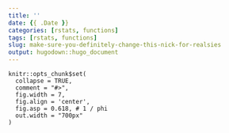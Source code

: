 ```yaml
---
title: ''
date: {{ .Date }}
categories: [rstats, functions]
tags: [rstats, functions]
slug: make-sure-you-definitely-change-this-nick-for-realsies
output: hugodown::hugo_document
---
```


```{r setup, include = FALSE}
knitr::opts_chunk$set(
  collapse = TRUE, 
  comment = "#>", 
  fig.width = 7, 
  fig.align = 'center',
  fig.asp = 0.618, # 1 / phi
  out.width = "700px"
)
```
